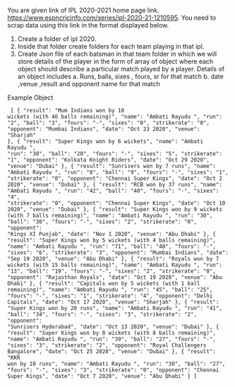 You are given link of IPL 2020-2021 home page link.
https://www.espncricinfo.com/series/ipl-2020-21-1210595.
You need to scrap data using this link in the format displayed below.

1. Create a folder of ipl 2020.
2. Inside that folder create folders for each team playing in that ipl.
3. Create Json file of each batsman in that team folder 
in which we will store details of the player in the form of array of object where each object should describe a particular match played by a player. 
Details of an object includes
	a. Runs, balls, sixes , fours, sr for that match
	b. date ,venue ,result and opponent name for that match


Example Object 
<code><pre>
[
    {
        "result": "Mum Indians won by 10 wickets (with 46 balls remaining)",
        "name": "Ambati Rayudu ",
        "run": "2",
        "ball": "3",
        "fours": "-",
        "sixes": "0",
        "strikerate": "0",
        "opponent": "Mumbai Indians",
        "date": "Oct 23 2020",
        "venue": "Sharjah"
    },
    {
        "result": "Super Kings won by 6 wickets",
        "name": "Ambati Rayudu ",
        "run": "38",
        "ball": "20",
        "fours": "-",
        "sixes": "5",
        "strikerate": "1",
        "opponent": "Kolkata Knight Riders",
        "date": "Oct 29 2020",
        "venue": "Dubai"
    },
    {
        "result": "Sunrisers won by 7 runs",
        "name": "Ambati Rayudu ",
        "run": "8",
        "ball": "9",
        "fours": "-",
        "sixes": "1",
        "strikerate": "0",
        "opponent": "Chennai Super Kings",
        "date": "Oct 2 2020",
        "venue": "Dubai"
    },
    {
        "result": "RCB won by 37 runs",
        "name": "Ambati Rayudu ",
        "run": "42",
        "ball": "40",
        "fours": "-",
        "sixes": "4",
        "strikerate": "0",
        "opponent": "Chennai Super Kings",
        "date": "Oct 10 2020",
        "venue": "Dubai"
    },
    {
        "result": "Super Kings won by 9 wickets (with 7 balls remaining)",
        "name": "Ambati Rayudu ",
        "run": "30",
        "ball": "30",
        "fours": "-",
        "sixes": "2",
        "strikerate": "0",
        "opponent": "Kings XI Punjab",
        "date": "Nov 1 2020",
        "venue": "Abu Dhabi"
    },
    {
        "result": "Super Kings won by 5 wickets (with 4 balls remaining)",
        "name": "Ambati Rayudu ",
        "run": "71",
        "ball": "48",
        "fours": "-",
        "sixes": "6",
        "strikerate": "3",
        "opponent": "Mumbai Indians",
        "date": "Sep 19 2020",
        "venue": "Abu Dhabi"
    },
    {
        "result": "Royals won by 7 wickets (with 15 balls remaining)",
        "name": "Ambati Rayudu ",
        "run": "13",
        "ball": "19",
        "fours": "-",
        "sixes": "2",
        "strikerate": "0",
        "opponent": "Rajasthan Royals",
        "date": "Oct 19 2020",
        "venue": "Abu Dhabi"
    },
    {
        "result": "Capitals won by 5 wickets (with 1 ball remaining)",
        "name": "Ambati Rayudu ",
        "run": "45",
        "ball": "25",
        "fours": "-",
        "sixes": "1",
        "strikerate": "4",
        "opponent": "Delhi Capitals",
        "date": "Oct 17 2020",
        "venue": "Sharjah"
    },
    {
        "result": "Super Kings won by 20 runs",
        "name": "Ambati Rayudu ",
        "run": "41",
        "ball": "34",
        "fours": "-",
        "sixes": "3",
        "strikerate": "2",
        "opponent": "Sunrisers Hyderabad",
        "date": "Oct 13 2020",
        "venue": "Dubai"
    },
    {
        "result": "Super Kings won by 8 wickets (with 8 balls remaining)",
        "name": "Ambati Rayudu ",
        "run": "39",
        "ball": "27",
        "fours": "-",
        "sixes": "3",
        "strikerate": "2",
        "opponent": "Royal Challengers Bangalore",
        "date": "Oct 25 2020",
        "venue": "Dubai"
    },
    {
        "result": "KKR won by 10 runs",
        "name": "Ambati Rayudu ",
        "run": "30",
        "ball": "27",
        "fours": "-",
        "sixes": "3",
        "strikerate": "0",
        "opponent": "Chennai Super Kings",
        "date": "Oct 7 2020",
        "venue": "Abu Dhabi"
    }
]
</pre>
</code>
